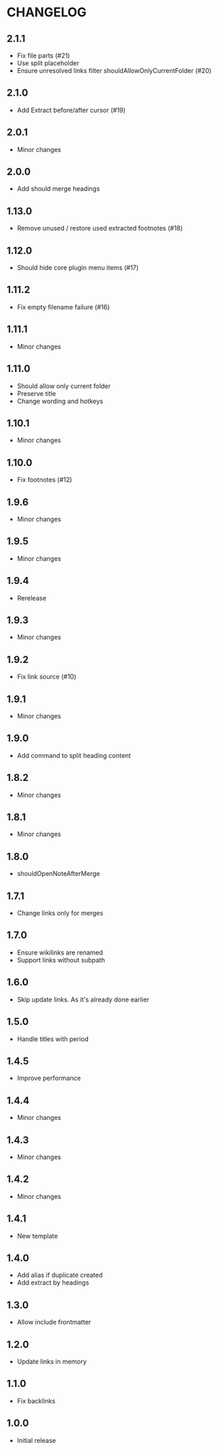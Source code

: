 # CHANGELOG

## 2.1.1

- Fix file parts (#21)
- Use split placeholder
- Ensure unresolved links filter shouldAllowOnlyCurrentFolder (#20)

## 2.1.0

- Add Extract before/after cursor (#19)

## 2.0.1

- Minor changes

## 2.0.0

- Add should merge headings

## 1.13.0

- Remove unused / restore used extracted footnotes (#18)

## 1.12.0

- Should hide core plugin menu items (#17)

## 1.11.2

- Fix empty filename failure (#16)

## 1.11.1

- Minor changes

## 1.11.0

- Should allow only current folder
- Preserve title
- Change wording and hotkeys

## 1.10.1

- Minor changes

## 1.10.0

- Fix footnotes (#12)

## 1.9.6

- Minor changes

## 1.9.5

- Minor changes

## 1.9.4

- Rerelease

## 1.9.3

- Minor changes

## 1.9.2

- Fix link source (#10)

## 1.9.1

- Minor changes

## 1.9.0

- Add command to split heading content

## 1.8.2

- Minor changes

## 1.8.1

- Minor changes

## 1.8.0

- shouldOpenNoteAfterMerge

## 1.7.1

- Change links only for merges

## 1.7.0

- Ensure wikilinks are renamed
- Support links without subpath

## 1.6.0

- Skip update links. As it's already done earlier

## 1.5.0

- Handle titles with period

## 1.4.5

- Improve performance

## 1.4.4

- Minor changes

## 1.4.3

- Minor changes

## 1.4.2

- Minor changes

## 1.4.1

- New template

## 1.4.0

- Add alias if duplicate created
- Add extract by headings

## 1.3.0

- Allow include frontmatter

## 1.2.0

- Update links in memory

## 1.1.0

- Fix backlinks

## 1.0.0

- Initial release
